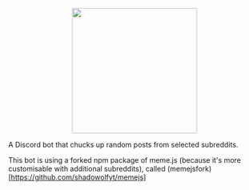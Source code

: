<p align="center">
  <img height="250" src="https://i.imgur.com/hWonxMb.png">
</p>

A Discord bot that chucks up random posts from selected subreddits.

This bot is using a forked npm package of meme.js (because it's more customisable with additional subreddits), called (memejsfork)[https://github.com/shadowolfyt/memejs]

